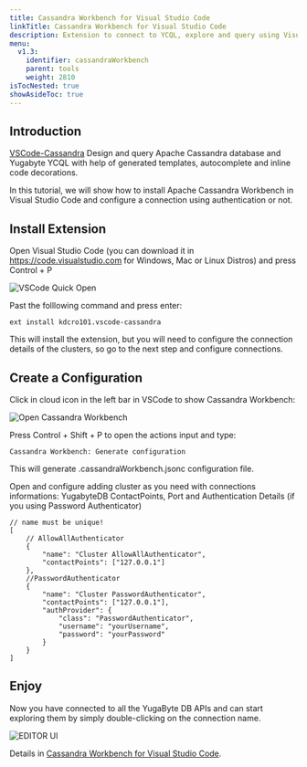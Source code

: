 ```yaml
---
title: Cassandra Workbench for Visual Studio Code
linkTitle: Cassandra Workbench for Visual Studio Code
description: Extension to connect to YCQL, explore and query using Visual Studio Code 
menu:
  v1.3:
    identifier: cassandraWorkbench
    parent: tools
    weight: 2810
isTocNested: true
showAsideToc: true
---
```


## Introduction

[VSCode-Cassandra](https://marketplace.visualstudio.com/items?itemName=kdcro101.vscode-cassandra#quick-start) 
Design and query Apache Cassandra database and Yugabyte YCQL with help of generated templates, autocomplete and inline code decorations. 

In this tutorial, we will show how to install Apache Cassandra Workbench in Visual Studio Code and configure a connection using authentication or not.

## Install Extension

Open Visual Studio Code (you can download it in https://code.visualstudio.com for Windows, Mac or Linux Distros) and press Control + P

![VSCode Quick Open](/images/develop/tools/vscodeworkbench/vscode_control_p.png)

Past the folllowing command and press enter:

```
ext install kdcro101.vscode-cassandra
```

This will install the extension, but you will need to configure the connection details of the clusters, so go to the next step and configure connections.

## Create a Configuration

Click in cloud icon in the left bar in VSCode to show Cassandra Workbench:

![Open Cassandra Workbench](/images/develop/tools/vscodeworkbench/cloudicon.png)

Press Control + Shift + P to open the actions input and type:

```
Cassandra Workbench: Generate configuration

```

This will generate .cassandraWorkbench.jsonc configuration file.

Open and configure adding cluster as you need with connections informations: YugabyteDB ContactPoints, Port and Authentication Details (if you using Password Authenticator)

```
// name must be unique!
[
    // AllowAllAuthenticator
    {
        "name": "Cluster AllowAllAuthenticator",
        "contactPoints": ["127.0.0.1"]
    },
    //PasswordAuthenticator
    {
        "name": "Cluster PasswordAuthenticator",
        "contactPoints": ["127.0.0.1"],
        "authProvider": {
            "class": "PasswordAuthenticator",
            "username": "yourUsername",
            "password": "yourPassword"
        }
    }
]

```

## Enjoy

Now you have connected to all the YugaByte DB APIs and can start exploring them by simply double-clicking on the connection name.

![EDITOR UI](/images/develop/tools/vscodeworkbench/editor-ui.png)

Details in  [Cassandra Workbench for Visual Studio Code](https://marketplace.visualstudio.com/items?itemName=kdcro101.vscode-cassandra).